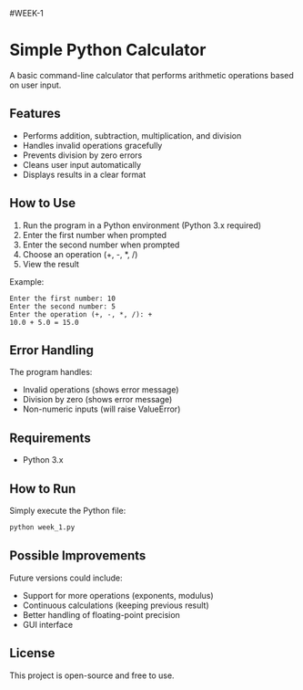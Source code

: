 #WEEK-1
# Simple Python Calculator

A basic command-line calculator that performs arithmetic operations based on user input.

## Features

- Performs addition, subtraction, multiplication, and division
- Handles invalid operations gracefully
- Prevents division by zero errors
- Cleans user input automatically
- Displays results in a clear format

## How to Use

1. Run the program in a Python environment (Python 3.x required)
2. Enter the first number when prompted
3. Enter the second number when prompted
4. Choose an operation (+, -, *, /)
5. View the result

Example:
```
Enter the first number: 10
Enter the second number: 5
Enter the operation (+, -, *, /): +
10.0 + 5.0 = 15.0
```

## Error Handling

The program handles:
- Invalid operations (shows error message)
- Division by zero (shows error message)
- Non-numeric inputs (will raise ValueError)

## Requirements

- Python 3.x

## How to Run

Simply execute the Python file:
```bash
python week_1.py
```

## Possible Improvements

Future versions could include:
- Support for more operations (exponents, modulus)
- Continuous calculations (keeping previous result)
- Better handling of floating-point precision
- GUI interface

## License

This project is open-source and free to use.
